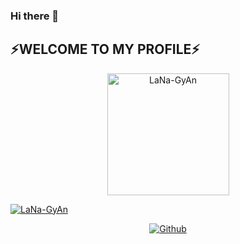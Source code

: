 ### Hi there 👋
## ⚡WELCOME TO MY PROFILE⚡
<p align="center"><a href="https://github.com/LaNa-GyAn"><img src="![20210123_151600](https://user-images.githubusercontent.com/77882586/105577985-15f44000-5d8e-11eb-8ba5-791cb080be42.gif" height='195' alt="LaNa-GyAn">

<a href="https://github.com/LaNa-GyAn"><img title="LaNa-GyAn" src="https://github-readme-stats.vercel.app/api?username=LaNa-GyAn&show_icons=true&include_all_commits=true&theme=chartreuse-dark&cache_seconds=3200"></a>
</p>

<p align="center">
<a href="https://github.com/kurdistan007"><img title="Github" src="https://img.shields.io/badge/Github-LaNa--GyAn-blue?style=for-the-badge&logo=github"></a>



